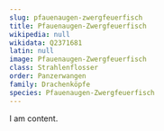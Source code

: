 ```yaml
---
slug: pfauenaugen-zwergfeuerfisch
title: Pfauenaugen-Zwergfeuerfisch
wikipedia: null
wikidata: Q2371681
latin: null
image: Pfauenaugen-Zwergfeuerfisch
class: Strahlenflosser
order: Panzerwangen
family: Drachenköpfe
species: Pfauenaugen-Zwergfeuerfisch
---
```


I am content.
